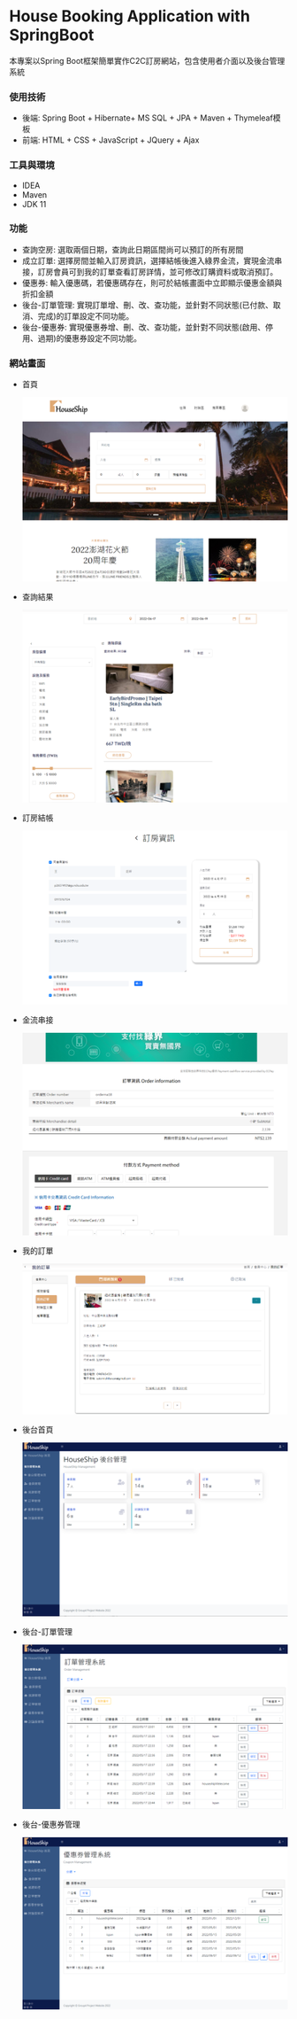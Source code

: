 # House Booking Application with SpringBoot

本專案以Spring Boot框架簡單實作C2C訂房網站，包含使用者介面以及後台管理系統

### 使用技術

- 後端: Spring Boot + Hibernate+  MS SQL + JPA + Maven + Thymeleaf模板
- 前端: HTML + CSS + JavaScript + JQuery + Ajax

### 工具與環境

- IDEA
- Maven
- JDK 11

### 功能

- 查詢空房: 選取兩個日期，查詢此日期區間尚可以預訂的所有房間
- 成立訂單: 選擇房間並輸入訂房資訊，選擇結帳後進入綠界金流，實現金流串接，訂房會員可到我的訂單查看訂房詳情，並可修改訂購資料或取消預訂。
- 優惠券: 輸入優惠碼，若優惠碼存在，則可於結帳畫面中立即顯示優惠金額與折扣金額
- 後台-訂單管理:  實現訂單增、刪、改、查功能，並針對不同狀態(已付款、取消、完成)的訂單設定不同功能。
- 後台-優惠券: 實現優惠券增、刪、改、查功能，並針對不同狀態(啟用、停用、過期)的優惠券設定不同功能。

### 網站畫面

- 首頁
    
    ![首頁](https://github.com/yuhswang/HouseShip/blob/master/showViews/01.png?raw=true)
    
- 查詢結果
    
     ![查詢結果](https://github.com/yuhswang/HouseShip/blob/master/showViews/02.png?raw=true)
    
- 訂房結帳
    
     ![結帳](https://github.com/yuhswang/HouseShip/blob/master/showViews/03.png?raw=true)
    
- 金流串接
    
     ![串金流](https://github.com/yuhswang/HouseShip/blob/master/showViews/04.png?raw=true)
    
- 我的訂單
    
     ![我的訂單](https://github.com/yuhswang/HouseShip/blob/master/showViews/05.png?raw=true)
    
- 後台首頁
    
     ![後台](https://github.com/yuhswang/HouseShip/blob/master/showViews/06.png?raw=true)
    
- 後台-訂單管理
    
     ![訂單管理](https://github.com/yuhswang/HouseShip/blob/master/showViews/07.png?raw=true)

- 後台-優惠券管理
    
     ![優惠券管理](https://github.com/yuhswang/HouseShip/blob/master/showViews/08.png?raw=true)
    

###
